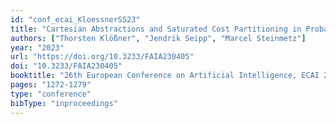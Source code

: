 ```yaml
---
id: "conf_ecai_KloessnerSS23"
title: "Cartesian Abstractions and Saturated Cost Partitioning in Probabilistic Planning."
authors: ["Thorsten Klößner", "Jendrik Seipp", "Marcel Steinmetz"]
year: "2023"
url: "https://doi.org/10.3233/FAIA230405"
doi: "10.3233/FAIA230405"
booktitle: "26th European Conference on Artificial Intelligence, ECAI 2023"
pages: "1272-1279"
type: "conference"
bibType: "inproceedings"
---
```

